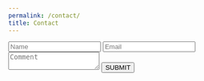 ```yaml
---
permalink: /contact/
title: Contact
---
```


<link href="style.css" rel="stylesheet">
<form>      
  <input name="name" type="text" class="feedback-input" placeholder="Name" required/>   
  <input name="email" type="text" class="feedback-input" placeholder="Email" requires/>
  <textarea name="text" class="feedback-input" placeholder="Comment" required></textarea>
  <input type="submit" value="SUBMIT"/>
</form>
